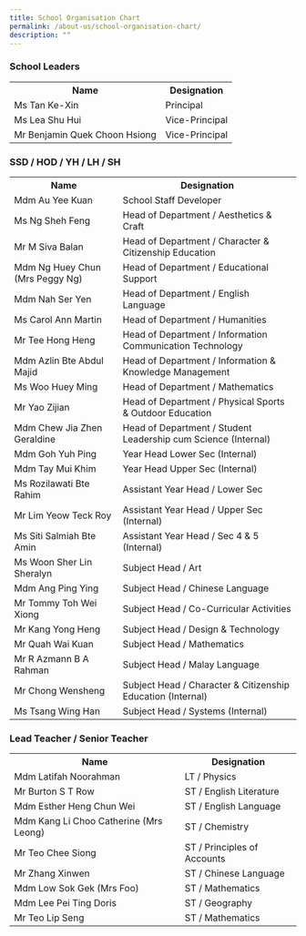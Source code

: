 ```yaml
---
title: School Organisation Chart
permalink: /about-us/school-organisation-chart/
description: ""
---
```

<h3>School Leaders</h3>
<table>
<tbody>
<tr>
<th>Name</th>
<th>Designation</th>
</tr>
<tr>
<td>Ms Tan Ke-Xin</td>
<td>Principal</td>
</tr>
<tr>
<td>Ms Lea Shu Hui</td>
<td>Vice-Principal</td>
</tr>
<tr>
<td>Mr Benjamin Quek Choon Hsiong</td>
<td>Vice-Principal</td>
</tr>
</tbody>
</table>
<h3>SSD / HOD / YH / LH / SH</h3>
<table>
<tbody>
<tr>
<th>Name</th>
<th>Designation</th>
</tr>
<tr>
<td>Mdm Au Yee Kuan</td>
<td>School Staff Developer</td>
</tr>
<tr>
<td>Ms Ng Sheh Feng</td>
<td>Head of Department / Aesthetics &amp; Craft</td>
</tr>
<tr>
<td>Mr M Siva Balan</td>
<td>Head of Department / Character &amp; Citizenship Education</td>
</tr>
<tr>
<td>Mdm Ng Huey Chun (Mrs Peggy Ng)</td>
<td>Head of Department / Educational Support</td>
</tr>
<tr>
<td>Mdm Nah Ser Yen</td>
<td>Head of Department / English Language</td>
</tr>
<tr>
<td>Ms Carol Ann Martin</td>
<td>Head of Department / Humanities</td>
</tr>
<tr>
<td>Mr Tee Hong Heng</td>
<td>Head of Department / Information Communication Technology</td>
</tr>
<tr>
<td>Mdm Azlin Bte Abdul Majid</td>
<td>Head of Department / Information &amp; Knowledge Management</td>
</tr>
<tr>
<td>Ms Woo Huey Ming</td>
<td>Head of Department / Mathematics</td>
</tr>
<tr>
<td>Mr Yao Zijian</td>
<td>Head of Department / Physical Sports &amp; Outdoor Education</td>
</tr>
<tr>
<td>Mdm Chew Jia Zhen Geraldine</td>
<td>Head of Department / Student Leadership cum Science (Internal)</td>
</tr>
<tr>
<td>Mdm Goh Yuh Ping</td>
<td>Year Head Lower Sec (Internal)</td>
</tr>
<tr>
<td>Mdm Tay Mui Khim</td>
<td>Year Head Upper Sec (Internal)</td>
</tr>
<tr>
<td>Ms Rozilawati Bte Rahim</td>
<td>Assistant Year Head / Lower Sec</td>
</tr>
<tr>
<td>Mr Lim Yeow Teck Roy</td>
<td>Assistant Year Head / Upper Sec (Internal)</td>
</tr>
<tr>
<td>Ms Siti Salmiah Bte Amin</td>
<td>Assistant Year Head / Sec 4 &amp; 5 (Internal)</td>
</tr>
<tr>
<td>Ms Woon Sher Lin Sheralyn</td>
<td>Subject Head / Art</td>
</tr>
<tr>
<td>Mdm Ang Ping Ying</td>
<td>Subject Head / Chinese Language</td>
</tr>
<tr>
<td>Mr Tommy Toh Wei Xiong</td>
<td>Subject Head / Co-Curricular Activities</td>
</tr>
<tr>
<td>Mr Kang Yong Heng</td>
<td>Subject Head / Design &amp; Technology</td>
</tr>
<tr>
<td>Mr Quah Wai Kuan</td>
<td>Subject Head / Mathematics</td>
</tr>
<tr>
<td>Mr R Azmann B A Rahman</td>
<td>Subject Head / Malay Language</td>
</tr>
<tr>
<td>Mr Chong Wensheng</td>
<td>Subject Head / Character &amp; Citizenship Education (Internal)</td>
</tr>
<tr>
<td>Ms Tsang Wing Han</td>
<td>Subject Head / Systems (Internal)</td>
</tr>
</tbody>
</table>
<h3>Lead Teacher / Senior Teacher</h3>
<table>
<tbody>
<tr>
<th>Name</th>
<th>Designation</th>
</tr>
<tr>
<td>Mdm Latifah Noorahman</td>
<td>LT / Physics</td>
</tr>
<tr>
<td>Mr Burton S T Row</td>
<td>ST / English Literature</td>
</tr>
<tr>
<td>Mdm Esther Heng Chun Wei</td>
<td>ST / English Language</td>
</tr>
<tr>
<td>Mdm Kang Li Choo Catherine (Mrs Leong)</td>
<td>ST / Chemistry</td>
</tr>
<tr>
<td>Mr Teo Chee Siong</td>
<td>ST / Principles of Accounts</td>
</tr>
<tr>
<td>Mr Zhang Xinwen</td>
<td>ST / Chinese Language</td>
</tr>
<tr>
<td>Mdm Low Sok Gek (Mrs Foo)</td>
<td>ST / Mathematics</td>
</tr>
<tr>
<td>Mdm Lee Pei Ting Doris</td>
<td>ST / Geography</td>
</tr>
<tr>
<td>Mr Teo Lip Seng</td>
<td>ST / Mathematics</td>
</tr>
</tbody>
</table>